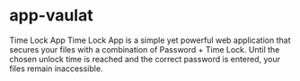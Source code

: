 # app-vaulat
Time Lock App  Time Lock App is a simple yet powerful web application that secures your files with a combination of Password + Time Lock. Until the chosen unlock time is reached and the correct password is entered, your files remain inaccessible.  

